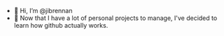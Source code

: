 - 👋 Hi, I’m @jibrennan
- 👀 Now that I have a lot of personal projects to manage, I've decided to learn how github actually works. 

<!---
jibrennan/jibrennan is a ✨ special ✨ repository because its `README.md` (this file) appears on your GitHub profile.
You can click the Preview link to take a look at your changes.
--->
